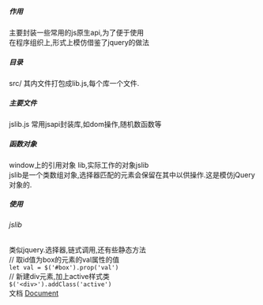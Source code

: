 ﻿##### 作用
主要封装一些常用的js原生api,为了便于使用  
在程序组织上,形式上模仿借鉴了jquery的做法  
##### 目录
src/ 其内文件打包成lib.js,每个库一个文件.
##### 主要文件
jslib.js 常用jsapi封装库,如dom操作,随机数函数等  
##### 函数对象
window上的引用对象 lib,实际工作的对象jslib  
jslib是一个类数组对象,选择器匹配的元素会保留在其中以供操作.这是模仿jQuery对象的.
##### 使用
###### jslib
类似jquery.选择器,链式调用,还有些静态方法  
// 取id值为box的元素的val属性的值  
```let val = $('#box').prop('val')```  
// 新建div元素,加上active样式类  
```$('<div>').addClass('active')```  
文档 [Document](https://mirrortom.github.io/jslib/index.html)  

